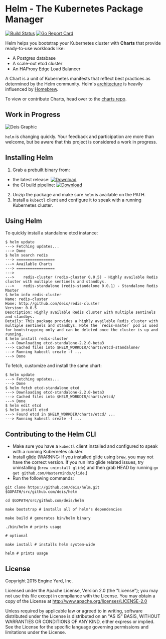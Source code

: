 # Helm - The Kubernetes Package Manager

[![Build Status](https://travis-ci.org/deis/helm.svg?branch=master)](https://travis-ci.org/deis/helm) [![Go Report Card](http://goreportcard.com/badge/deis/helm)](http://goreportcard.com/report/deis/helm)

Helm helps you bootstrap your Kubernetes cluster with **Charts** that provide ready-to-use workloads like:

- A Postgres database
- A scale-out etcd cluster
- An HAProxy Edge Load Balancer

A Chart is a unit of Kubernetes manifests that reflect best practices as determined by the Helm community.  Helm's [architecture](docs/architecture.md) is heavily influenced by [Homebrew](https://github.com/Homebrew/homebrew).

To view or contribute Charts, head over to the [charts
repo](https://github.com/deis/charts).

## Work in Progress

![Deis Graphic](https://s3-us-west-2.amazonaws.com/get-deis/deis-graphic-small.png)

`helm` is changing quickly. Your feedback and participation are more than welcome, but be aware that this project is considered a work in progress.

## Installing Helm

1. Grab a prebuilt binary from:
  - the latest release: [ ![Download](https://api.bintray.com/packages/deis/helm/helm/images/download.svg) ](https://bintray.com/deis/helm/helm/_latestVersion)
  - the CI build pipeline: [ ![Download](https://api.bintray.com/packages/deis/helm-ci/helm/images/download.svg) ](https://bintray.com/deis/helm-ci/helm/_latestVersion)
2. Unzip the package and make sure `helm` is available on the PATH.
3. Install a `kubectl` client and configure it to speak with a running Kubernetes cluster.

## Using Helm

To quickly install a standalone etcd instance:

```
$ helm update
---> Fetching updates...
---> Done
$ helm search redis
---> =================
---> Available Charts
---> =================
--->
---> 	redis-cluster (redis-cluster 0.0.5) - Highly available Redis cluster with multiple sentinels and standbys.
---> 	redis-standalone (redis-standalone 0.0.1) - Standalone Redis Master
$ helm info redis-cluster
Name: redis-cluster
Home: http://github.com/deis/redis-cluster
Version: 0.0.5
Description: Highly available Redis cluster with multiple sentinels and standbys.
Details: This package provides a highly available Redis cluster with multiple sentinels and standbys. Note the `redis-master` pod is used for bootstrapping only and can be deleted once the cluster is up and running.
$ helm install redis-cluster
---> Downloading etcd-standalone-2.2.0-beta3
---> Cached files into $HELM_WORKDIR/charts/etcd-standalone/
---> Running kubectl create -f ...
---> Done
```

To fetch, customize and install the same chart:

```
$ helm update
---> Fetching updates...
---> Done
$ helm fetch etcd-standalone etcd
---> Downloading etcd-standalone-2.2.0-beta3
---> Cached files into $HELM_WORKDIR/charts/etcd/
---> Done
$ helm edit etcd
$ helm install etcd
---> Found etcd in $HELM_WORKDIR/charts/etcd/ ...
---> Running kubectl create -f ...
```

## Contributing to the Helm CLI

- Make sure you have a `kubectl` client installed and configured to speak with a running Kubernetes cluster.
- Install [glide](https://github.com/Masterminds/glide) (WARNNG: If you installed glide using `brew`, you may not have the correct version. If you run into glide related issues, try uninstalling (`brew uninstall glide`) and then grab HEAD by running `go get github.com/Masterminds/glide`.)
- Run the following commands:

```console
git clone https://github.com/deis/helm.git $GOPATH/src/github.com/deis/helm

cd $GOPATH/src/github.com/deis/helm

make bootstrap # installs all of helm's dependencies

make build # generates bin/helm binary

./bin/helm # prints usage

# optional

make install # installs helm system-wide

helm # prints usage

```

## License

Copyright 2015 Engine Yard, Inc.

Licensed under the Apache License, Version 2.0 (the "License"); you may not use this file except in compliance with the License. You may obtain a copy of the License at <http://www.apache.org/licenses/LICENSE-2.0>

Unless required by applicable law or agreed to in writing, software distributed under the License is distributed on an "AS IS" BASIS, WITHOUT WARRANTIES OR CONDITIONS OF ANY KIND, either express or implied. See the License for the specific language governing permissions and limitations under the License.
